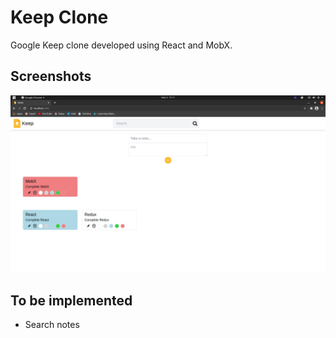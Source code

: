 #  Keep Clone
Google Keep clone developed using React and MobX.

## Screenshots
![Screenshot](src/blob/ss1.png)

## To be implemented
-  Search notes
